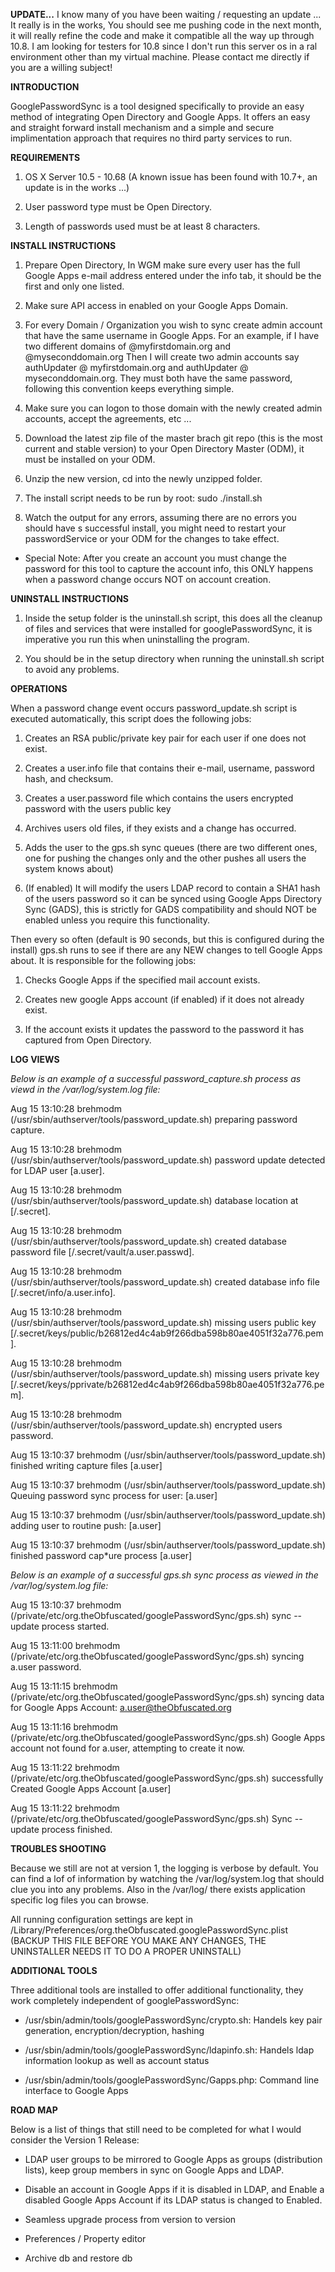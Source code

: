 **UPDATE...**
I know many of you have been waiting / requesting an update ... It really is in the works, You should see me pushing code in the next month, it will really refine the code and make it compatible all the way up through 10.8.
I am looking for testers for 10.8 since I don't run this server os in a ral environment other than my virtual machine.
Please contact me directly if you are a willing subject!


**INTRODUCTION**

GooglePasswordSync is a tool designed specifically to provide an easy method of integrating Open Directory and Google Apps. It offers an easy and straight forward install mechanism and a simple and secure implimentation approach that requires no third party services to run.

**REQUIREMENTS**

1. OS X Server 10.5 - 10.68 (A known issue has been found with 10.7+, an update is in the works ...)

2. User password type must be Open Directory.

3. Length of passwords used must be at least 8 characters.

**INSTALL INSTRUCTIONS**

1. Prepare Open Directory, In WGM make sure every user has the full Google Apps e-mail address entered under the info tab, it should be the first and only one listed.

2. Make sure API access in enabled on your Google Apps Domain.

3. For every Domain / Organization you wish to sync create admin account that have the same username in Google Apps. For an example, if I have two different domains of @myfirstdomain.org and @myseconddomain.org Then I will create two admin accounts say authUpdater @ myfirstdomain.org and authUpdater @ myseconddomain.org. They must both have the same password, following this convention keeps everything simple.

4. Make sure you can logon to those domain with the newly created admin accounts, accept the agreements, etc ...

5. Download the latest zip file of the master brach git repo (this is the most current and stable version) to your Open Directory Master (ODM), it must be installed on your ODM.

6. Unzip the new version, cd into the newly unzipped folder.

7. The install script needs to be run by root: sudo ./install.sh

8. Watch the output for any errors, assuming there are no errors you should have s successful install, you might need to restart your passwordService or your ODM for the changes to take effect. 

* Special Note: After you create an account you must change the password for this tool to capture the account info, this ONLY happens when a password change occurs NOT on account creation.


**UNINSTALL INSTRUCTIONS**

1. Inside the setup folder is the uninstall.sh script, this does all the cleanup of files and services that were installed for googlePasswordSync, it is imperative you run this when uninstalling the program.

2. You should be in the setup directory when running the uninstall.sh script to avoid any problems.


**OPERATIONS**

When a password change event occurs password_update.sh script is executed automatically, this script does the following jobs:

1. Creates an RSA public/private key pair for each user if one does not exist.

2. Creates a user.info file that contains their e-mail, username, password hash, and checksum.

3. Creates a user.password file which contains the users encrypted password with the users public key

4. Archives users old files, if they exists and a change has occurred.

5. Adds the user to the gps.sh sync queues (there are two different ones, one for pushing the changes only and the other pushes all users the system knows about)

6. (If enabled) It will modify the users LDAP record to contain a SHA1 hash of the users password so it can be synced using Google Apps Directory Sync (GADS), this is strictly for GADS compatibility and should NOT be enabled unless you require this functionality.

Then every so often (default is 90 seconds, but this is configured during the install) gps.sh runs to see if there are any NEW changes to tell Google Apps about. It is responsible for the following jobs:

1. Checks Google Apps if the specified mail account exists.

2. Creates new google Apps account (if enabled) if it does not already exist.

3. If the account exists it updates the password to the password it has captured from Open Directory.

**LOG VIEWS**

*Below is an example of a successful password_capture.sh process as viewd in the /var/log/system.log file:*

Aug 15 13:10:28 brehmodm (/usr/sbin/authserver/tools/password_update.sh) preparing password capture.

Aug 15 13:10:28 brehmodm (/usr/sbin/authserver/tools/password_update.sh) password update detected for LDAP user [a.user].

Aug 15 13:10:28 brehmodm (/usr/sbin/authserver/tools/password_update.sh) database location at [/.secret].

Aug 15 13:10:28 brehmodm (/usr/sbin/authserver/tools/password_update.sh) created database password file [/.secret/vault/a.user.passwd].

Aug 15 13:10:28 brehmodm (/usr/sbin/authserver/tools/password_update.sh) created database info file [/.secret/info/a.user.info].

Aug 15 13:10:28 brehmodm (/usr/sbin/authserver/tools/password_update.sh) missing users public key [/.secret/keys/public/b26812ed4c4ab9f266dba598b80ae4051f32a776.pem].

Aug 15 13:10:28 brehmodm (/usr/sbin/authserver/tools/password_update.sh) missing users private key [/.secret/keys/pprivate/b26812ed4c4ab9f266dba598b80ae4051f32a776.pem].

Aug 15 13:10:28 brehmodm (/usr/sbin/authserver/tools/password_update.sh) encrypted users password.

Aug 15 13:10:37 brehmodm (/usr/sbin/authserver/tools/password_update.sh) finished writing capture files [a.user]

Aug 15 13:10:37 brehmodm (/usr/sbin/authserver/tools/password_update.sh) Queuing password sync process for user: [a.user]

Aug 15 13:10:37 brehmodm (/usr/sbin/authserver/tools/password_update.sh) adding user to routine push: [a.user]

Aug 15 13:10:37 brehmodm (/usr/sbin/authserver/tools/password_update.sh) finished password cap*ure process [a.user]



*Below is an example of a successful gps.sh sync process as viewed in the /var/log/system.log file:*

Aug 15 13:10:37 brehmodm (/private/etc/org.theObfuscated/googlePasswordSync/gps.sh) sync --update process started.

Aug 15 13:11:00 brehmodm (/private/etc/org.theObfuscated/googlePasswordSync/gps.sh) syncing a.user password.

Aug 15 13:11:15 brehmodm (/private/etc/org.theObfuscated/googlePasswordSync/gps.sh) syncing data for Google Apps Account: a.user@theObfuscated.org

Aug 15 13:11:16 brehmodm (/private/etc/org.theObfuscated/googlePasswordSync/gps.sh)  Google Apps account not found for a.user, attempting to create it now.

Aug 15 13:11:22 brehmodm (/private/etc/org.theObfuscated/googlePasswordSync/gps.sh)  successfully Created Google Apps Account [a.user]

Aug 15 13:11:22 brehmodm (/private/etc/org.theObfuscated/googlePasswordSync/gps.sh) Sync --update process finished.


**TROUBLES SHOOTING**

Because we still are not at version 1, the logging is verbose by default. You can find a lof of information by watching the /var/log/system.log that should clue you into any problems. Also in the /var/log/ there exists application specific log files you can browse.

All running configuration settings are kept in /Library/Preferences/org.theObfuscated.googlePasswordSync.plist
(BACKUP THIS FILE BEFORE YOU MAKE ANY CHANGES, THE UNINSTALLER NEEDS IT TO DO A PROPER UNINSTALL)


**ADDITIONAL TOOLS**

Three additional tools are installed to offer additional functionality, they work completely independent of googlePasswordSync:

- /usr/sbin/admin/tools/googlePasswordSync/crypto.sh: Handels key pair generation, encryption/decryption, hashing

- /usr/sbin/admin/tools/googlePasswordSync/ldapinfo.sh: Handels ldap information lookup as well as account status

- /usr/sbin/admin/tools/googlePasswordSync/Gapps.php: Command line interface to Google Apps


**ROAD MAP**

Below is a list of things that still need to be completed for what I would consider the Version 1 Release:

- LDAP user groups to be mirrored to Google Apps as groups (distribution lists), keep group members in sync on Google Apps and LDAP.

- Disable an account in Google Apps if it is disabled in LDAP, and Enable a disabled Google Apps Account if its LDAP status is changed to Enabled.

- Seamless upgrade process from version to version

- Preferences / Property editor

- Archive db and restore db